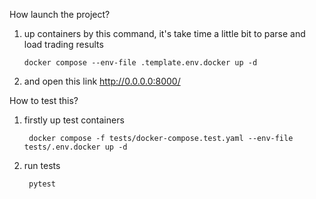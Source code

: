 How launch the project?

1) up containers by this command, it's take time a little bit to parse and load trading results 

       docker compose --env-file .template.env.docker up -d

2) and open this link http://0.0.0.0:8000/



How to test this?

1) firstly up test containers

        docker compose -f tests/docker-compose.test.yaml --env-file tests/.env.docker up -d

2) run tests

        pytest
